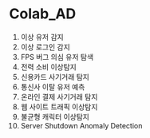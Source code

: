 # Colab_AD
<ol type='-'>
  <li>이상 유저 감지</li>
  <li>이상 로그인 감지</li>
  <li>FPS 버그 의심 유저 탐색</li>
  <li>전력 소비 이상탐지</li>
  <li>신용카드 사기거래 탐지</li>
  <li>통신사 이탈 유저 예측</li>
  <li>온라인 결제 사기거래 탐지</li>
  <li>웹 사이트 트래픽 이상탐지</li>
  <li>불균형 캐릭터 이상탐지</li>
  <li>Server Shutdown Anomaly Detection</li>
</ol>
